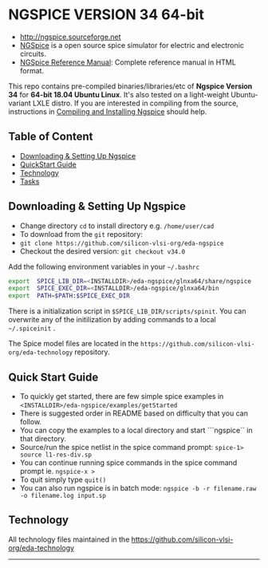 # NGSPICE VERSION 34 64-bit
- http://ngspice.sourceforge.net
- [NGSpice] is a open source spice simulator for electric and electronic circuits. 
- [NGSpice Reference Manual][NGSpiceMan]: Complete reference manual in HTML format.

This repo contains pre-compiled binaries/libraries/etc of **Ngspice Version 34** for **64-bit 18.04 Ubuntu Linux**. It's also tested on a light-weight Ubuntu-variant LXLE distro. If you are interested in compiling from the source, instructions in [Compiling and Installing Ngspice](ADMIN.md) should help.

## Table of Content
- [Downloading & Setting Up Ngspice](#downloading-&-setting-up-ngspice)
- [QuickStart Guide](#Quick-Start-Guide)
- [Technology](#Technology)
- [Tasks](#Tasks)

## Downloading & Setting Up Ngspice

- Change directory ```cd``` to install directory <INSTALLDIR> e.g. ```/home/user/cad```
- To download from the ```git``` repository:
- ```git clone https://github.com/silicon-vlsi-org/eda-ngspice```
- Checkout the desired version: ```git checkout v34.0```

Add the following environment variables in your `~/.bashrc`

```bash
export  SPICE_LIB_DIR=<INSTALLDIR>/eda-ngspice/glnxa64/share/ngspice
export  SPICE_EXEC_DIR=<INSTALLDIR>/eda-ngspice/glnxa64/bin
export  PATH=$PATH:$SPICE_EXEC_DIR
```
There is a initialization script in `$SPICE_LIB_DIR/scripts/spinit`. You can overwrite any of the initilization by adding commands to a local `~/.spiceinit` .

The Spice model files are located in the ```https://github.com/silicon-vlsi-org/eda-technology``` repository.

## Quick Start Guide

- To quickly get started, there are few simple spice examples in ```<INSTALLDIR>/eda-ngspice/examples/getStarted```
- There is suggested order in README based on difficulty that you can follow.
- You can copy the examples to a local directory and start ```ngspice`` in that directory.
- Source/run the spice netlist in the spice command prompt: ```spice-1> source l1-res-div.sp```
- You can continue running spice commands in the spice command prompt ie. ```ngspice-x >```
- To quit simply type ```quit()```
- You can also run ngspice is in batch mode: ```ngspice -b -r filename.raw -o filename.log input.sp```

## Technology
All technology files maintained in the https://github.com/silicon-vlsi-org/eda-technology



* * *

[OpenRAM]:              https://openram.soe.ucsc.edu/
[OpenRAMgit]:           https://github.com/VLSIDA/OpenRAM 
[OpenRAMpaper]:         https://ieeexplore.ieee.org/document/7827670/
[SCMOS]:                https://www.mosis.com/files/scmos/scmos.pdf
[NGSpice]:              http://ngspice.sourceforge.net
[NGSpiceMan]:           http://ngspice.sourceforge.net/docs/ngspice-html-manual/manual.xhtml
[Magic]:                http://opencircuitdesign.com/magic/
[Netgen]:               http://opencircuitdesign.com/netgen/

